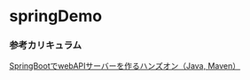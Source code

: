 # springDemo

### 参考カリキュラム
[SpringBootでwebAPIサーバーを作るハンズオン（Java, Maven）](https://zenn.dev/msksgm/articles/java-springboot-api-server#5.-repository-%E3%82%92%E4%BD%9C%E6%88%90)
